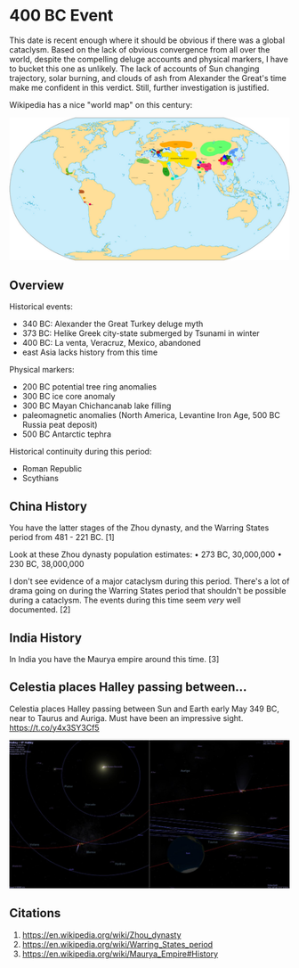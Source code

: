 # 400 BC Event

This date is recent enough where it should be obvious if there was a global cataclysm. Based on the lack of obvious convergence from all over the world, despite the compelling deluge accounts and physical markers, I have to bucket this one as unlikely. The lack of accounts of Sun changing trajectory, solar burning, and clouds of ash from Alexander the Great's time make me confident in this verdict. Still, further investigation is justified.

Wikipedia has a nice "world map" on this century:

![](img/World_in_400_BCE.png)

## Overview

Historical events:
- 340 BC: Alexander the Great Turkey deluge myth
- 373 BC: Helike Greek city-state submerged by Tsunami in winter
- 400 BC: La venta, Veracruz, Mexico, abandoned
- east Asia lacks history from this time

Physical markers:
- 200 BC potential tree ring anomalies
- 300 BC ice core anomaly
- 300 BC Mayan Chichancanab lake filling
- paleomagnetic anomalies (North America, Levantine Iron Age, 500 BC Russia peat deposit)
- 500 BC Antarctic tephra

Historical continuity during this period:
- Roman Republic
- Scythians

## China History

You have the latter stages of the Zhou dynasty, and the Warring States period from 481 - 221 BC. [1]

Look at these Zhou dynasty population estimates:
• 273 BC, 30,000,000
• 230 BC, 38,000,000

I don't see evidence of a major cataclysm during this period. There's a lot of drama going on during the Warring States period that shouldn't be possible during a cataclysm. The events during this time seem *very* well documented. [2]

## India History

In India you have the Maurya empire around this time. [3]

## Celestia places Halley passing between...

Celestia places Halley passing between Sun and Earth early May 349 BC, near to Taurus and Auriga. Must have been an impressive sight. https://t.co/y4x3SY3Cf5

![](img/1803420950756503914-GQcJsSTWkAAdJM2.jpg)

## Citations

1. https://en.wikipedia.org/wiki/Zhou_dynasty
2. https://en.wikipedia.org/wiki/Warring_States_period
3. https://en.wikipedia.org/wiki/Maurya_Empire#History